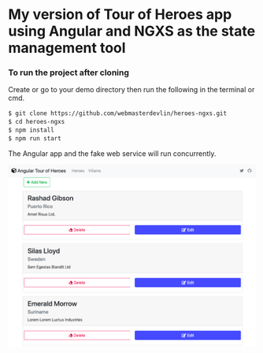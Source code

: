 # My version of Tour of Heroes app using Angular and NGXS as the state management tool

### To run the project after cloning
Create or go to your demo directory then run the following in the terminal or cmd.
```sh
$ git clone https://github.com/webmasterdevlin/heroes-ngxs.git
$ cd heroes-ngxs
$ npm install
$ npm run start
```
The Angular app and the fake web service will run concurrently.

![screenshot](./screenshot.png)

